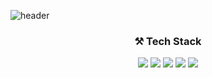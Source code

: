 ![header](https://capsule-render.vercel.app/api?type=slice&color=61DAFB&height=300&section=header&text=💦%20Acid&fontSize=90)

<h3 align="center">⚒️ Tech Stack</h3>

<div align="center">
  <img src="https://img.shields.io/badge/HTML-E34F26?style=flat-square&logo=HTML5&logoColor=white" style="" />
  <img src="https://img.shields.io/badge/CSS-1572B6?style=flat-square&logo=CSS3&logoColor=white" />
  <img src="https://img.shields.io/badge/React-61DAFB?style=flat-square&logo=react&logoColor=white" />
  <img src="https://img.shields.io/badge/Sass-CC6699?style=flat-square&logo=Sass&logoColor=white" />
  <img src="https://img.shields.io/badge/styled components-DB7093?style=flat-square&logo=styled-components&logoColor=white" />
</div>


<!--
**p-acid/p-acid** is a ✨ _special_ ✨ repository because its `README.md` (this file) appears on your GitHub profile.

Here are some ideas to get you started:

- 🔭 I’m currently working on ...
- 🌱 I’m currently learning ...
- 👯 I’m looking to collaborate on ...
- 🤔 I’m looking for help with ...
- 💬 Ask me about ...
- 📫 How to reach me: ...
- 😄 Pronouns: ...
- ⚡ Fun fact: ...
-->
